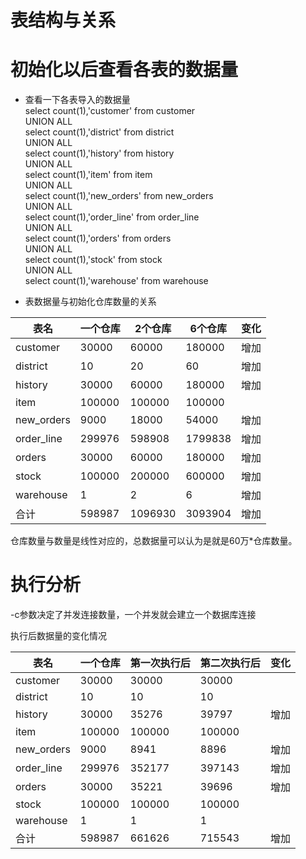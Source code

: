 表结构与关系
===




初始化以后查看各表的数据量
====

* 查看一下各表导入的数据量<br>
select count(1),'customer' from customer<br>
UNION ALL<br>
select count(1),'district' from district<br>
UNION ALL<br>
select count(1),'history' from history<br>
UNION ALL<br>
select count(1),'item' from item<br>
UNION ALL<br>
select count(1),'new_orders' from new_orders<br>
UNION ALL<br>
select count(1),'order_line' from order_line<br>
UNION ALL<br>
select count(1),'orders' from orders<br>
UNION ALL<br>
select count(1),'stock' from stock<br>
UNION ALL<br>
select count(1),'warehouse' from warehouse<br>

* 表数据量与初始化仓库数量的关系

表名| 一个仓库 | 2个仓库 | 6个仓库 | 变化
------------ | --------------- | ------------ | ------------ | ------------
customer | 30000 | 60000 | 180000 | 增加
district | 10 | 20 | 60 | 增加 
history | 30000 | 60000 | 180000 | 增加
item | 100000 | 100000 | 100000
new_orders | 9000 | 18000 | 54000 | 增加
order_line | 299976 | 598908 | 1799838 | 增加
orders | 30000 | 60000 | 180000 | 增加
stock | 100000 | 200000 | 600000 | 增加
warehouse | 1 | 2 | 6 | 增加
合计 | 598987 | 1096930 | 3093904 | 增加

仓库数量与数量是线性对应的，总数据量可以认为是就是60万*仓库数量。


执行分析
====

-c参数决定了并发连接数量，一个并发就会建立一个数据库连接<br>

执行后数据量的变化情况

表名| 一个仓库 | 第一次执行后 | 第二次执行后 | 变化
------------ | --------------- | ------------ | ------------ | ------------ 
customer | 30000 | 30000 | 30000 | 
district | 10 | 10 | 10 | 
history | 30000 | 35276 | 39797 | 增加
item | 100000 | 100000 | 100000 | 
new_orders | 9000 | 8941 | 8896 | 增加
order_line | 299976 | 352177 | 397143 | 增加
orders | 30000 | 35221 | 39696 | 增加
stock | 100000 | 100000 | 100000 |
warehouse | 1 | 1 | 1 |
合计 | 598987 | 661626 | 715543 | 增加